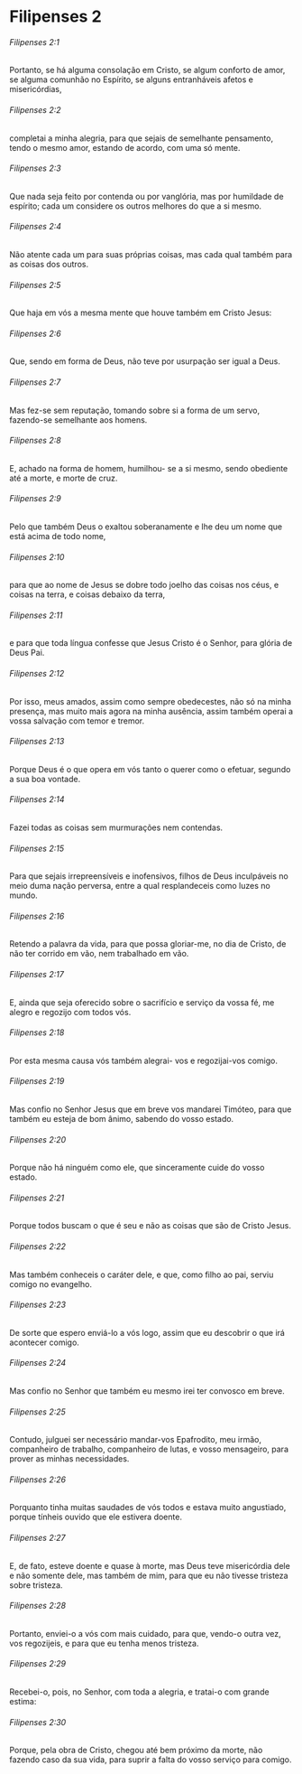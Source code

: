 # Filipenses 2

###### Filipenses 2:1

Portanto, se há alguma consolação em Cristo, se algum conforto de amor, se alguma comunhão no Espírito, se alguns entranháveis afetos e misericórdias,

###### Filipenses 2:2

completai a minha alegria, para que sejais de semelhante pensamento, tendo o mesmo amor, estando de acordo, com uma só mente.

###### Filipenses 2:3

Que nada seja feito por contenda ou por vanglória, mas por humildade de espírito; cada um considere os outros melhores do que a si mesmo.

###### Filipenses 2:4

Não atente cada um para suas próprias coisas, mas cada qual também para as coisas dos outros.

###### Filipenses 2:5

Que haja em vós a mesma mente que houve também em Cristo Jesus:

###### Filipenses 2:6

Que, sendo em forma de Deus, não teve por usurpação ser igual a Deus.

###### Filipenses 2:7

Mas fez-se sem reputação, tomando sobre si a forma de um servo, fazendo-se semelhante aos homens.

###### Filipenses 2:8

E, achado na forma de homem, humilhou- se a si mesmo, sendo obediente até a morte, e morte de cruz.

###### Filipenses 2:9

Pelo que também Deus o exaltou soberanamente e lhe deu um nome que está acima de todo nome,

###### Filipenses 2:10

para que ao nome de Jesus se dobre todo joelho das coisas nos céus, e coisas na terra, e coisas debaixo da terra,

###### Filipenses 2:11

e para que toda língua confesse que Jesus Cristo é o Senhor, para glória de Deus Pai.

###### Filipenses 2:12

Por isso, meus amados, assim como sempre obedecestes, não só na minha presença, mas muito mais agora na minha ausência, assim também operai a vossa salvação com temor e tremor.

###### Filipenses 2:13

Porque Deus é o que opera em vós tanto o querer como o efetuar, segundo a sua boa vontade.

###### Filipenses 2:14

Fazei todas as coisas sem murmurações nem contendas.

###### Filipenses 2:15

Para que sejais irrepreensíveis e inofensivos, filhos de Deus inculpáveis no meio duma nação perversa, entre a qual resplandeceis como luzes no mundo.

###### Filipenses 2:16

Retendo a palavra da vida, para que possa gloriar-me, no dia de Cristo, de não ter corrido em vão, nem trabalhado em vão.

###### Filipenses 2:17

E, ainda que seja oferecido sobre o sacrifício e serviço da vossa fé, me alegro e regozijo com todos vós.

###### Filipenses 2:18

Por esta mesma causa vós também alegrai- vos e regozijai-vos comigo.

###### Filipenses 2:19

Mas confio no Senhor Jesus que em breve vos mandarei Timóteo, para que também eu esteja de bom ânimo, sabendo do vosso estado.

###### Filipenses 2:20

Porque não há ninguém como ele, que sinceramente cuide do vosso estado.

###### Filipenses 2:21

Porque todos buscam o que é seu e não as coisas que são de Cristo Jesus.

###### Filipenses 2:22

Mas também conheceis o caráter dele, e que, como filho ao pai, serviu comigo no evangelho.

###### Filipenses 2:23

De sorte que espero enviá-lo a vós logo, assim que eu descobrir o que irá acontecer comigo.

###### Filipenses 2:24

Mas confio no Senhor que também eu mesmo irei ter convosco em breve.

###### Filipenses 2:25

Contudo, julguei ser necessário mandar-vos Epafrodito, meu irmão, companheiro de trabalho, companheiro de lutas, e vosso mensageiro, para prover as minhas necessidades.

###### Filipenses 2:26

Porquanto tinha muitas saudades de vós todos e estava muito angustiado, porque tínheis ouvido que ele estivera doente.

###### Filipenses 2:27

E, de fato, esteve doente e quase à morte, mas Deus teve misericórdia dele e não somente dele, mas também de mim, para que eu não tivesse tristeza sobre tristeza.

###### Filipenses 2:28

Portanto, enviei-o a vós com mais cuidado, para que, vendo-o outra vez, vos regozijeis, e para que eu tenha menos tristeza.

###### Filipenses 2:29

Recebei-o, pois, no Senhor, com toda a alegria, e tratai-o com grande estima:

###### Filipenses 2:30

Porque, pela obra de Cristo, chegou até bem próximo da morte, não fazendo caso da sua vida, para suprir a falta do vosso serviço para comigo.

